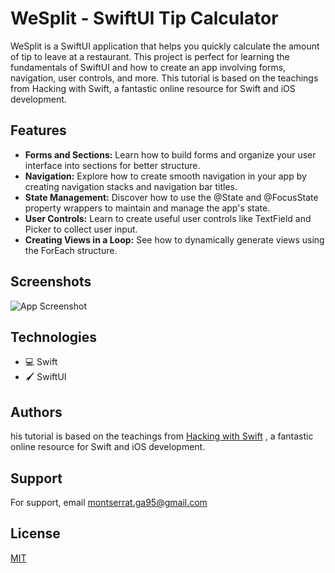 
# WeSplit - SwiftUI Tip Calculator

WeSplit is a SwiftUI application that helps you quickly calculate the amount of tip to leave at a restaurant. This project is perfect for learning the fundamentals of SwiftUI and how to create an app involving forms, navigation, user controls, and more. This tutorial is based on the teachings from Hacking with Swift, a fantastic online resource for Swift and iOS development.


## Features

- **Forms and Sections:** Learn how to build forms and organize your user interface into sections for better structure.
- **Navigation:** Explore how to create smooth navigation in your app by creating navigation stacks and navigation bar titles.
- **State Management:** Discover how to use the @State and @FocusState property wrappers to maintain and manage the app's state.
- **User Controls:** Learn to create useful user controls like TextField and Picker to collect user input.
- **Creating Views in a Loop:** See how to dynamically generate views using the ForEach structure.


## Screenshots

![App Screenshot](https://via.placeholder.com/468x300?text=App+Screenshot+Here)


## Technologies
- 💻 Swift
- 🖌️ SwiftUI
## Authors

his tutorial is based on the teachings from [Hacking with Swift](https://www.hackingwithswift.com/books/ios-swiftui/wesplit-introduction)
, a fantastic online resource for Swift and iOS development.


## Support

For support, email montserrat.ga95@gmail.com


## License

[MIT](https://choosealicense.com/licenses/mit/)

